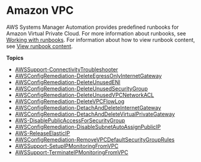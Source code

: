 # Amazon VPC<a name="automation-ref-vpc"></a>

AWS Systems Manager Automation provides predefined runbooks for Amazon Virtual Private Cloud\. For more information about runbooks, see [Working with runbooks](automation-documents.md)\. For information about how to view runbook content, see [View runbook content](automation-documents-reference.md#view-automation-json)\.

**Topics**
+ [AWSSupport\-ConnectivityTroubleshooter](automation-awssupport-connectivitytroubleshooter.md)
+ [AWSConfigRemediation\-DeleteEgressOnlyInternetGateway](automation-aws-delete-egress-igw.md)
+ [AWSConfigRemediation\-DeleteUnusedENI](automation-aws-delete-eni.md)
+ [AWSConfigRemediation\-DeleteUnusedSecurityGroup](automation-aws-delete-ec2-security-group.md)
+ [AWSConfigRemediation\-DeleteUnusedVPCNetworkACL](automation-aws-delete-vpc-nacl.md)
+ [AWSConfigRemediation\-DeleteVPCFlowLog](automation-aws-delete-vpc-flow-log.md)
+ [AWSConfigRemediation\-DetachAndDeleteInternetGateway](automation-aws-detach-delete-igw.md)
+ [AWSConfigRemediation\-DetachAndDeleteVirtualPrivateGateway](automation-aws-detach-delete-vpg.md)
+ [AWS\-DisablePublicAccessForSecurityGroup](automation-aws-disablepublicaccessforsecuritygroup.md)
+ [AWSConfigRemediation\-DisableSubnetAutoAssignPublicIP](automation-aws-disable-subnet-auto-public-ip.md)
+ [AWS\-ReleaseElasticIP](automation-aws-releaseelasticip.md)
+ [AWSConfigRemediation\-RemoveVPCDefaultSecurityGroupRules](automation-aws-remove-default-secg-rules.md)
+ [AWSSupport\-SetupIPMonitoringFromVPC](automation-awssupport-setupipmonitoringfromvpc.md)
+ [AWSSupport\-TerminateIPMonitoringFromVPC](automation-awssupport-terminateipmonitoringfromvpc.md)